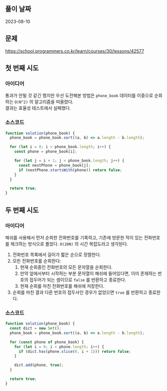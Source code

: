 ## 풀이 날짜
2023-08-10

## 문제
https://school.programmers.co.kr/learn/courses/30/lessons/42577

## 첫 번째 시도
### 아이디어
통과가 안될 것 같긴 했지만 우선 도전해본 방법은 `phone_book` 데이터를 이중으로 순회하는 `O(N^2)` 의 알고리즘을 떠올렸다.  
결과는 효율성 테스트에서 실패했다.  

### 소스코드
```js
function solution(phone_book) {
  phone_book = phone_book.sort((a, b) => a.length - b.length);

  for (let i = 0; i < phone_book.length; i++) {
    const phone = phone_book[i];

    for (let j = i + 1; j < phone_book.length; j++) {
      const nextPhone = phone_book[j];
      if (nextPhone.startsWith(phone)) return false;
    }
  }

  return true;
}
```

## 두 번째 시도
### 아이디어
해쉬를 사용해서 먼저 순회한 전화번호를 기록하고, 기존에 방문한 적이 있는 전화번호를 체크하는 방식으로 풀었다. `O(20N)` 의 시간 복잡도라고 생각된다.  

1. 전화번호 목록에서 길이가 짧은 순으로 정렬한다.  
2. 모든 전화번호를 순회한다:  
    1. 현재 순회중인 전화번호의 모든 문자열을 순회한다.  
    2. 만약 앞에서부터 시작하는 부분 문자열이 해쉬에 들어있다면, 이미 존재하는 번호의 접두어가 되는 셈이므로 `false` 를 반환하고 종료한다.  
    3. 현재 순회를 마친 전화번호를 해쉬에 저장한다.  
3. 순회를 마친 결과 다른 번호의 접두사인 경우가 없었으면 `true` 를 반환하고 종료한다.  

### 소스코드
```js
function solution(phone_book) {
  const dict = new Set();
  phone_book = phone_book.sort((a, b) => a.length - b.length);

  for (const phone of phone_book) {
    for (let i = 0; i < phone.length; i++) {
      if (dict.has(phone.slice(0, i + 1))) return false;
    }

    dict.add(phone, true);
  }

  return true;
}
```